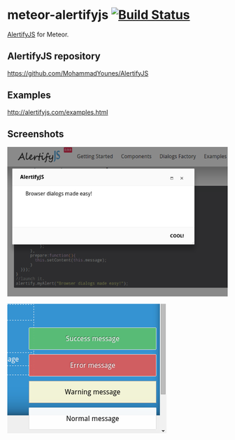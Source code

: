 meteor-alertifyjs [![Build Status](https://travis-ci.org/ovcharik/meteor-alertifyjs.svg)](https://travis-ci.org/ovcharik/meteor-alertifyjs)
=================

[AlertifyJS](http://alertifyjs.com/) for Meteor.


AlertifyJS repository
-----------------

https://github.com/MohammadYounes/AlertifyJS


Examples
--------

http://alertifyjs.com/examples.html

Screenshots
-----------

![Alert](https://raw.githubusercontent.com/ovcharik/meteor-alertifyjs/master/screenshots/alert.png)

![Notices](https://raw.githubusercontent.com/ovcharik/meteor-alertifyjs/master/screenshots/notices.png)
